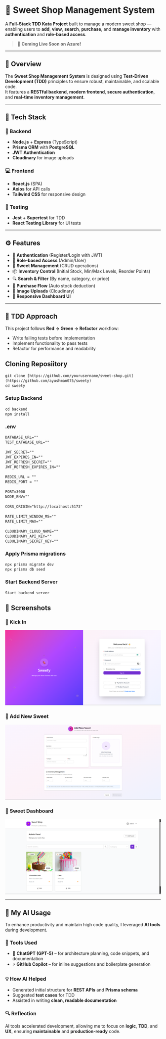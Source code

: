 # 🍬 Sweet Shop Management System

A **Full-Stack TDD Kata Project** built to manage a modern sweet shop — enabling users to **add**, **view**, **search**, **purchase**, and **manage inventory** with **authentication** and **role-based access**.

> 🚀 **Coming Live Soon on Azure!**

---

## 🧠 Overview

The **Sweet Shop Management System** is designed using **Test-Driven Development (TDD)** principles to ensure robust, maintainable, and scalable code.  
It features a **RESTful backend**, **modern frontend**, **secure authentication**, and **real-time inventory management**.

---

## 🧱 Tech Stack

### 🧠 Backend
- **Node.js** + **Express** (TypeScript)
- **Prisma ORM** with **PostgreSQL**
- **JWT Authentication**
- **Cloudinary** for image uploads

### 💻 Frontend
- **React.js** (SPA)
- **Axios** for API calls
- **Tailwind CSS** for responsive design

### 🧪 Testing
- **Jest** + **Supertest** for TDD
- **React Testing Library** for UI tests

---

## ⚙️ Features

- 🔐 **Authentication** (Register/Login with JWT)
- 👥 **Role-based Access** (Admin/User)
- 🍰 **Sweet Management** (CRUD operations)
- 📦 **Inventory Control** (Initial Stock, Min/Max Levels, Reorder Points)
- 🔍 **Search & Filter** (By name, category, or price)
- 🛒 **Purchase Flow** (Auto stock deduction)
- 📸 **Image Uploads** (Cloudinary)
- 🧠 **Responsive Dashboard UI**

---

## 🧪 TDD Approach

This project follows **Red → Green → Refactor** workflow:
- Write failing tests before implementation
- Implement functionality to pass tests
- Refactor for performance and readability


## Cloning Reposiitory
```
git clone [https://github.com/yourusername/sweet-shop.git](https://github.com/ayushman075/sweety)
cd sweety
```
### Setup Backend
```
cd backend
npm install

```

### .env
```
DATABASE_URL=""
TEST_DATABASE_URL=""

JWT_SECRET=""
JWT_EXPIRES_IN=""
JWT_REFRESH_SECRET=""
JWT_REFRESH_EXPIRES_IN=""

REDIS_URL = ""
REDIS_PORT = ""

PORT=3000
NODE_ENV=""

CORS_ORIGIN="http://localhost:5173"

RATE_LIMIT_WINDOW_MS=""
RATE_LIMIT_MAX=""

CLOUDINARY_CLOUD_NAME=""
CLOUDINARY_API_KEY=""
CLOULINARY_SECRET_KEY=""
```

### Apply Prisma migrations
```
npx prisma migrate dev
npx prisma db seed
```
### Start Backend Server
```
Start backend server
```

## 📸 Screenshots

### 🧁 Kick In
![Login](./screenshots/login.png)

### 🧁 Add New Sweet
![Add New Sweet](./screenshots/add-sweet.png)

### 🍰 Sweet Dashboard
![Sweet Dashboard](./screenshots/sweet-dashboard.png)

---

## 🧠 My AI Usage

To enhance productivity and maintain high code quality, I leveraged **AI tools** during development.

### 🧰 Tools Used
- 🤖 **ChatGPT (GPT-5)** – for architecture planning, code snippets, and documentation  
- ⚡ **GitHub Copilot** – for inline suggestions and boilerplate generation

### 💡 How AI Helped
- Generated initial structure for **REST APIs** and **Prisma schema**  
- Suggested **test cases** for TDD  
- Assisted in writing **clean, readable documentation**

### 🔍 Reflection
AI tools accelerated development, allowing me to focus on **logic**, **TDD**, and **UX**, ensuring **maintainable** and **production-ready** code.

